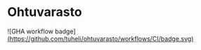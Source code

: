 # Ohtuvarasto

![GHA workflow badge][(https://github.com/tuheli/ohtuvarasto/workflows/CI/badge.svg)](https://github.com/tuheli/ohtuvarasto/actions)
